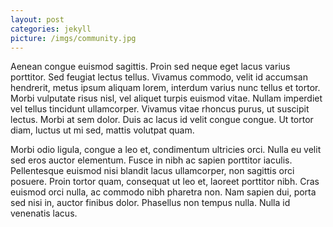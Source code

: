 ```yaml
---
layout: post
categories: jekyll
picture: /imgs/community.jpg
---
```


Aenean congue euismod sagittis. Proin sed neque eget lacus varius porttitor. Sed feugiat lectus tellus. Vivamus commodo, velit id accumsan hendrerit, metus ipsum aliquam lorem, interdum varius nunc tellus et tortor. Morbi vulputate risus nisl, vel aliquet turpis euismod vitae. Nullam imperdiet vel tellus tincidunt ullamcorper. Vivamus vitae rhoncus purus, ut suscipit lectus. Morbi at sem dolor. Duis ac lacus id velit congue congue. Ut tortor diam, luctus ut mi sed, mattis volutpat quam.

Morbi odio ligula, congue a leo et, condimentum ultricies orci. Nulla eu velit sed eros auctor elementum. Fusce in nibh ac sapien porttitor iaculis. Pellentesque euismod nisi blandit lacus ullamcorper, non sagittis orci posuere. Proin tortor quam, consequat ut leo et, laoreet porttitor nibh. Cras euismod orci nulla, ac commodo nibh pharetra non. Nam sapien dui, porta sed nisi in, auctor finibus dolor. Phasellus non tempus nulla. Nulla id venenatis lacus.
